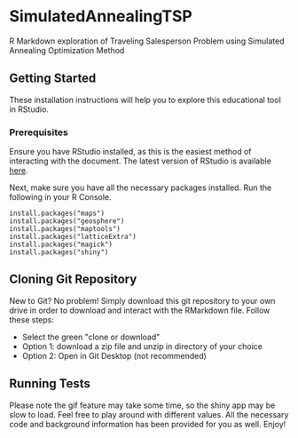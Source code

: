 # SimulatedAnnealingTSP
R Markdown exploration of Traveling Salesperson Problem using Simulated Annealing Optimization Method

## Getting Started
These installation instructions will help you to explore this educational tool in RStudio.

### Prerequisites
Ensure you have RStudio installed, as this is the easiest method of interacting with the document. The latest version of RStudio is available [here](https://www.rstudio.com/products/rstudio/download/).

Next, make sure you have all the necessary packages installed. Run the following in your R Console.
```
install.packages("maps")
install.packages("geosphere")
install.packages("maptools")
install.packages("latticeExtra")
install.packages("magick")
install.packages("shiny")
```

## Cloning Git Repository
New to Git? No problem! Simply download this git repository to your own drive in order to download and interact with the RMarkdown file. Follow these steps:
* Select the green "clone or download"
* Option 1: download a zip file and unzip in directory of your choice
* Option 2: Open in Git Desktop (not recommended)

## Running Tests
Please note the gif feature may take some time, so the shiny app may be slow to load. Feel free to play around with different values. All the necessary code and background information has been provided for you as well. Enjoy!
